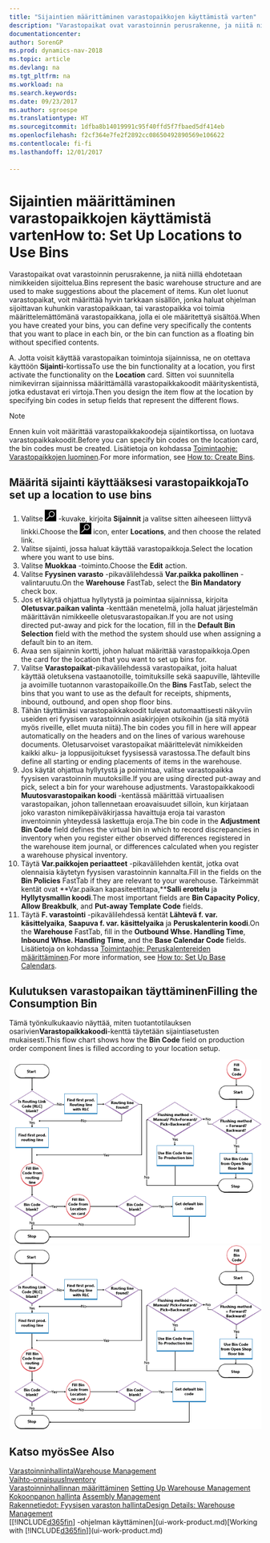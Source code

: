 ```yaml
---
title: "Sijaintien määrittäminen varastopaikkojen käyttämistä varten"
description: "Varastopaikat ovat varastoinnin perusrakenne, ja niitä niillä ehdotetaan nimikkeiden sijoittelua. Kun olet luonut varastopaikat, voit määrittää hyvin tarkkaan sisällön, jonka haluat ohjelman sijoittavan kuhunkin varastopaikkaan, tai varastopaikka voi toimia määrittelemättömänä varastopaikkana, jolla ei ole määritettyä sisältöä."
documentationcenter: 
author: SorenGP
ms.prod: dynamics-nav-2018
ms.topic: article
ms.devlang: na
ms.tgt_pltfrm: na
ms.workload: na
ms.search.keywords: 
ms.date: 09/23/2017
ms.author: sgroespe
ms.translationtype: HT
ms.sourcegitcommit: 1dfba8b14019991c95f40ffd5f7fbaed5df414eb
ms.openlocfilehash: f2cf364e7fe2f2892cc08650492890569e106622
ms.contentlocale: fi-fi
ms.lasthandoff: 12/01/2017

---
```

# <a name="how-to-set-up-locations-to-use-bins"></a><span data-ttu-id="6e508-104">Sijaintien määrittäminen varastopaikkojen käyttämistä varten</span><span class="sxs-lookup"><span data-stu-id="6e508-104">How to: Set Up Locations to Use Bins</span></span>
<span data-ttu-id="6e508-105">Varastopaikat ovat varastoinnin perusrakenne, ja niitä niillä ehdotetaan nimikkeiden sijoittelua.</span><span class="sxs-lookup"><span data-stu-id="6e508-105">Bins represent the basic warehouse structure and are used to make suggestions about the placement of items.</span></span> <span data-ttu-id="6e508-106">Kun olet luonut varastopaikat, voit määrittää hyvin tarkkaan sisällön, jonka haluat ohjelman sijoittavan kuhunkin varastopaikkaan, tai varastopaikka voi toimia määrittelemättömänä varastopaikkana, jolla ei ole määritettyä sisältöä.</span><span class="sxs-lookup"><span data-stu-id="6e508-106">When you have created your bins, you can define very specifically the contents that you want to place in each bin, or the bin can function as a floating bin without specified contents.</span></span>  

<span data-ttu-id="6e508-107">A. Jotta voisit käyttää varastopaikan toimintoja sijainnissa, ne on otettava käyttöön **Sijainti**-kortissa</span><span class="sxs-lookup"><span data-stu-id="6e508-107">To use the bin functionality at a location, you first activate the functionality on the **Location** card.</span></span> <span data-ttu-id="6e508-108">Sitten voi suunnitella nimikevirran sijainnissa määrittämällä varastopaikkakoodit määrityskentistä, jotka edustavat eri virtoja.</span><span class="sxs-lookup"><span data-stu-id="6e508-108">Then you design the item flow at the location by specifying bin codes in setup fields that represent the different flows.</span></span>  

> [!NOTE]  
>  <span data-ttu-id="6e508-109">Ennen kuin voit määrittää varastopaikkakoodeja sijaintikortissa, on luotava varastopaikkakoodit.</span><span class="sxs-lookup"><span data-stu-id="6e508-109">Before you can specify bin codes on the location card, the bin codes must be created.</span></span> <span data-ttu-id="6e508-110">Lisätietoja on kohdassa [Toimintaohje: Varastopaikkojen luominen](warehouse-how-to-create-individual-bins.md).</span><span class="sxs-lookup"><span data-stu-id="6e508-110">For more information, see [How to: Create Bins](warehouse-how-to-create-individual-bins.md).</span></span>  

## <a name="to-set-up-a-location-to-use-bins"></a><span data-ttu-id="6e508-111">Määritä sijainti käyttääksesi varastopaikkoja</span><span class="sxs-lookup"><span data-stu-id="6e508-111">To set up a location to use bins</span></span>  
1.  <span data-ttu-id="6e508-112">Valitse ![Etsi sivu tai raportti](media/ui-search/search_small.png "Etsi sivu tai raportti -kuvake") -kuvake, kirjoita **Sijainnit** ja valitse sitten aiheeseen liittyvä linkki.</span><span class="sxs-lookup"><span data-stu-id="6e508-112">Choose the ![Search for Page or Report](media/ui-search/search_small.png "Search for Page or Report icon") icon, enter **Locations**, and then choose the related link.</span></span>  
2.  <span data-ttu-id="6e508-113">Valitse sijainti, jossa haluat käyttää varastopaikkoja.</span><span class="sxs-lookup"><span data-stu-id="6e508-113">Select the location where you want to use bins.</span></span>  
3.  <span data-ttu-id="6e508-114">Valitse **Muokkaa** -toiminto.</span><span class="sxs-lookup"><span data-stu-id="6e508-114">Choose the **Edit** action.</span></span>  
4.  <span data-ttu-id="6e508-115">Valitse **Fyysinen varasto** -pikavälilehdessä **Var.paikka pakollinen** -valintaruutu.</span><span class="sxs-lookup"><span data-stu-id="6e508-115">On the **Warehouse** FastTab, select the **Bin Mandatory** check box.</span></span>  
5.  <span data-ttu-id="6e508-116">Jos et käytä ohjattua hyllytystä ja poimintaa sijainnissa, kirjoita **Oletusvar.paikan valinta** -kenttään menetelmä, jolla haluat järjestelmän määrittävän nimikkeelle oletusvarastopaikan.</span><span class="sxs-lookup"><span data-stu-id="6e508-116">If you are not using directed put-away and pick for the location, fill in the **Default Bin Selection** field with the method the system should use when assigning a default bin to an item.</span></span>  
6.  <span data-ttu-id="6e508-117">Avaa sen sijainnin kortti, johon haluat määrittää varastopaikkoja.</span><span class="sxs-lookup"><span data-stu-id="6e508-117">Open the card for the location that you want to set up bins for.</span></span>
7.  <span data-ttu-id="6e508-118">Valitse **Varastopaikat**-pikavälilehdessä varastopaikat, joita haluat käyttää oletuksena vastaanotoille, toimituksille sekä saapuville, lähteville ja avoimille tuotannon varastopaikoille.</span><span class="sxs-lookup"><span data-stu-id="6e508-118">On the **Bins** FastTab, select the bins that you want to use as the default for receipts, shipments, inbound, outbound, and open shop floor bins.</span></span>  
8.  <span data-ttu-id="6e508-119">Tähän täyttämäsi varastopaikkakoodit tulevat automaattisesti näkyviin useiden eri fyysisen varastoinnin asiakirjojen otsikoihin (ja sitä myötä myös riveille, ellet muuta niitä).</span><span class="sxs-lookup"><span data-stu-id="6e508-119">The bin codes you fill in here will appear automatically on the headers and on the lines of various warehouse documents.</span></span> <span data-ttu-id="6e508-120">Oletusarvoiset varastopaikat määrittelevät nimikkeiden kaikki alku- ja loppusijoitukset fyysisessä varastossa.</span><span class="sxs-lookup"><span data-stu-id="6e508-120">The default bins define all starting or ending placements of items in the warehouse.</span></span>  
9.  <span data-ttu-id="6e508-121">Jos käytät ohjattua hyllytystä ja poimintaa, valitse varastopaikka fyysisen varastoinnin muutoksille.</span><span class="sxs-lookup"><span data-stu-id="6e508-121">If you are using directed put-away and pick, select a bin for your warehouse adjustments.</span></span> <span data-ttu-id="6e508-122">Varastopaikkakoodi **Muutosvarastopaikan koodi** -kentässä määrittää virtuaalisen varastopaikan, johon tallennetaan eroavaisuudet silloin, kun kirjataan joko varaston nimikepäiväkirjassa havaittuja eroja tai varaston inventoinnin yhteydessä laskettuja eroja.</span><span class="sxs-lookup"><span data-stu-id="6e508-122">The bin code in the **Adjustment Bin Code** field defines the virtual bin in which to record discrepancies in inventory when you register either observed differences registered in the warehouse item journal, or differences calculated when you register a warehouse physical inventory.</span></span>  
10. <span data-ttu-id="6e508-123">Täytä **Var.paikkojen periaatteet** -pikavälilehden kentät, jotka ovat olennaisia käytetyn fyysisen varastoinnin kannalta.</span><span class="sxs-lookup"><span data-stu-id="6e508-123">Fill in the fields on the **Bin Policies** FastTab if they are relevant to your warehouse.</span></span> <span data-ttu-id="6e508-124">Tärkeimmät kentät ovat **Var.paikan kapasiteettitapa,****Salli erottelu** ja **Hyllytysmallin koodi**.</span><span class="sxs-lookup"><span data-stu-id="6e508-124">The most important fields are **Bin Capacity Policy**, **Allow Breakbulk**, and **Put-away Template Code** fields.</span></span>  
11. <span data-ttu-id="6e508-125">Täytä **F. varastointi** -pikavälilehdessä kentät **Lähtevä f. var. käsittelyaika**, **Saapuva f. var. käsittelyaika** ja  **Peruskalenterin koodi**.</span><span class="sxs-lookup"><span data-stu-id="6e508-125">On the **Warehouse** FastTab, fill in the **Outbound Whse. Handling Time**, **Inbound Whse. Handling Time**, and the **Base Calendar Code** fields.</span></span> <span data-ttu-id="6e508-126">Lisätietoja on kohdassa [Toimintaohje: Peruskalentereiden määrittäminen](across-how-to-assign-base-calendars.md).</span><span class="sxs-lookup"><span data-stu-id="6e508-126">For more information, see [How to: Set Up Base Calendars](across-how-to-assign-base-calendars.md).</span></span>

## <a name="filling-the-consumption-bin"></a><span data-ttu-id="6e508-127">Kulutuksen varastopaikan täyttäminen</span><span class="sxs-lookup"><span data-stu-id="6e508-127">Filling the Consumption Bin</span></span>
<span data-ttu-id="6e508-128">Tämä työnkulkukaavio näyttää, miten tuotantotilauksen osarivien**Varastopaikkakoodi**-kenttä täytetään sijaintiasetusten mukaisesti.</span><span class="sxs-lookup"><span data-stu-id="6e508-128">This flow chart shows how the **Bin Code** field on production order component lines is filled according to your location setup.</span></span>

<span data-ttu-id="6e508-129">![Varastopaikkojen vuokaavio](media/binflow.png "BinFlow")</span><span class="sxs-lookup"><span data-stu-id="6e508-129">![Bin flow chart](media/binflow.png "BinFlow")</span></span>  

## <a name="see-also"></a><span data-ttu-id="6e508-130">Katso myös</span><span class="sxs-lookup"><span data-stu-id="6e508-130">See Also</span></span>
[<span data-ttu-id="6e508-131">Varastoinninhallinta</span><span class="sxs-lookup"><span data-stu-id="6e508-131">Warehouse Management</span></span>](warehouse-manage-warehouse.md)  
[<span data-ttu-id="6e508-132">Vaihto-omaisuus</span><span class="sxs-lookup"><span data-stu-id="6e508-132">Inventory</span></span>](inventory-manage-inventory.md)  
<span data-ttu-id="6e508-133">[Varastoinninhallinnan määrittäminen](warehouse-setup-warehouse.md)   </span><span class="sxs-lookup"><span data-stu-id="6e508-133">[Setting Up Warehouse Management](warehouse-setup-warehouse.md)   </span></span>  
<span data-ttu-id="6e508-134">[Kokoonpanon hallinta](assembly-assemble-items.md)  </span><span class="sxs-lookup"><span data-stu-id="6e508-134">[Assembly Management](assembly-assemble-items.md)  </span></span>  
[<span data-ttu-id="6e508-135">Rakennetiedot: Fyysisen varaston hallinta</span><span class="sxs-lookup"><span data-stu-id="6e508-135">Design Details: Warehouse Management</span></span>](design-details-warehouse-management.md)  
<span data-ttu-id="6e508-136">[[!INCLUDE[d365fin](includes/d365fin_md.md)] -ohjelman käyttäminen](ui-work-product.md)</span><span class="sxs-lookup"><span data-stu-id="6e508-136">[Working with [!INCLUDE[d365fin](includes/d365fin_md.md)]](ui-work-product.md)</span></span>

